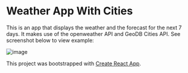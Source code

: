 # Weather App With Cities

This is an app that displays the weather and the forecast for the next 7 days. It makes use of the openweather API and GeoDB Cities API.
See screenshot below to view example:

![image](https://user-images.githubusercontent.com/101113655/207319730-1be4abe5-6d01-4990-beee-87f09b8c8522.png)



This project was bootstrapped with [Create React App](https://github.com/facebook/create-react-app).




